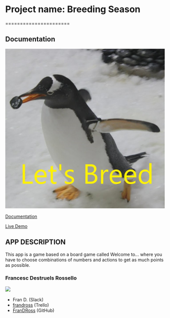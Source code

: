 

# Project name: Breeding Season

======================

## Documentation

![](./doc/img/letsbreed.jpg)

[Documentation](./doc/README.md)

[Live Demo](http://breeding-season-skylab19.surge.sh/)


## APP DESCRIPTION

This app is a game based on a board game called Welcome to... where you have to choose combinations of numbers and actions to get as much points as possible.

### Francesc Destruels Rossello

![](https://ca.slack-edge.com/T0SJKHBFZ-UFFJEU8QH-3fb1a664b160-300)

- Fran D. (Slack)
- [frandross](http://trello.com/frandross) (Trello)
- [FranDRoss](https://github.com/FranDRoss) (GitHub)
